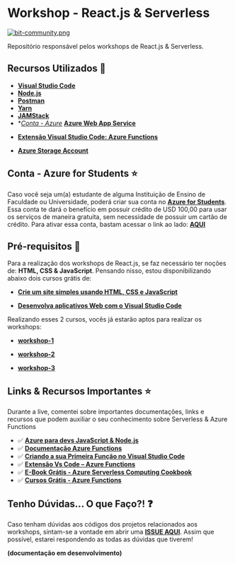 # Workshop - React.js & Serverless

[![bit-community.png](https://i.postimg.cc/zGhWZqX7/bit-community.png)](https://postimg.cc/bZzd1cnS)

Repositório responsável pelos workshops de React.js & Serverless.

## Recursos Utilizados 🚀

* **[Visual Studio Code](https://code.visualstudio.com/?WT.mc_id=reactserverlessworkshop-github-gllemos)**
* **[Node.js](https://nodejs.org/en/)**
* **[Postman](https://www.getpostman.com/)**
* **[Yarn](https://yarnpkg.com/pt-BR/)**
* **[JAMStack](https://jamstack.org/)**
* **[Conta - Azure](https://azure.microsoft.com/pt-br/?WT.mc_id=reactserverlessworkshop-github-gllemos)* **[Azure Web App Service](https://azure.microsoft.com/services/app-service/?WT.mc_id=reactserverlessworkshop-github-gllemos)**
- **[Extensão Visual Studio Code: Azure Functions](https://marketplace.visualstudio.com/items?itemName=ms-azuretools.vscode-azurefunctions&WT.mc_id=reactserverlessworkshop-github-gllemos)**
* **[Azure Storage Account](https://azure.microsoft.com/pt-br/services/storage/?WT.mc_id=reactserverlessworkshop-github-gllemos)**

## Conta - Azure for Students ⭐️

Caso você seja um(a) estudante de alguma Instituição de Ensino de Faculdade ou Universidade, poderá criar sua conta no **[Azure for Students](https://azure.microsoft.com/pt-br/free/students/?WT.mc_id=reactserverlessworkshop-github-gllemos)**. Essa conta te dará o benefício em possuir crédito de USD 100,00 para usar os serviços de maneira gratuita, sem necessidade de possuir um cartão de crédito. Para ativar essa conta, bastam acessar o link ao lado: **[AQUI](https://azure.microsoft.com/pt-br/free/students/?WT.mc_id=reactserverlessworkshop-github-gllemos)**

## Pré-requisitos 📌

Para a realização dos workshops de React.js, se faz necessário ter noções de: **HTML, CSS & JavaScript**. Pensando nisso, estou disponibilizando abaixo dois cursos grátis de:

* **[Crie um site simples usando HTML, CSS e JavaScript](https://docs.microsoft.com/learn/modules/build-simple-website/?WT.mc_id=reactserverlessworkshop-github-gllemos)**

* **[Desenvolva aplicativos Web com o Visual Studio Code](https://docs.microsoft.com/learn/modules/develop-web-apps-with-vs-code/?WT.mc_id=reactserverlessworkshop-github-gllemos)**

Realizando esses 2 cursos, vocês já estarão aptos para realizar os workshops:

* **[workshop-1](workshop-1/workshop-1.md)**

* **[workshop-2](workshop-2/workshop-2.md)**

* **[workshop-3](workshop-3/workshop-2.md)**

## Links & Recursos Importantes ⭐️

Durante a live, comentei sobre importantes documentações, links e recursos que podem auxiliar o seu conhecimento sobre Serverless & Azure Functions

- ✅ **[Azure para devs JavaScript & Node.js](https://docs.microsoft.com/pt-br/javascript/azure/?WT.mc_id=reactserverlessworkshop-github-gllemos&view=azure-node-latest)**
- ✅ **[Documentação Azure Functions](https://docs.microsoft.com/pt-br/azure/azure-functions/?WT.mc_id=reactserverlessworkshop-github-gllemos)**
- ✅ **[Criando a sua Primeira Função no Visual Studio Code](https://docs.microsoft.com/pt-br/azure/azure-functions/functions-create-first-function-vs-code?WT.mc_id=reactserverlessworkshop-github-gllemos)**
- ✅ **[Extensão Vs Code – Azure Functions](https://marketplace.visualstudio.com/items?itemName=ms-azuretools.vscode-azurefunctions&WT.mc_id=reactserverlessworkshop-github-gllemos)**
- ✅ **[E-Book Grátis - Azure Serverless Computing Cookbook](https://azure.microsoft.com/pt-br/resources/azure-serverless-computing-cookbook/?WT.mc_id=reactserverlessworkshop-github-gllemos)**
- ✅ **[Cursos Grátis - Azure Functions](https://docs.microsoft.com/pt-br/learn/paths/create-serverless-applications/?WT.mc_id=reactserverlessworkshop-github-gllemos)**

## Tenho Dúvidas... O que Faço?! ❓

Caso tenham dúvidas aos códigos dos projetos relacionados aos workshops, sintam-se a vontade em abrir uma **[ISSUE AQUI](https://github.com/glaucia86/react-serverlss-workshop/issues)**. Assim que possível, estarei respondendo as todas as dúvidas que tiverem!


**(documentação em desenvolvimento)**



